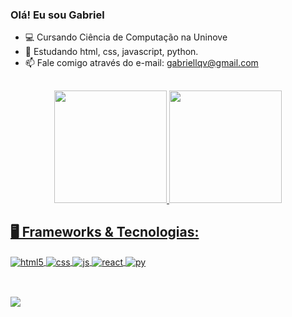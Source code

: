 ### Olá! Eu sou Gabriel

- 💻 Cursando Ciência de Computação na Uninove 
- 📖 Estudando html, css, javascript, python.
- 📫 Fale comigo através do e-mail: gabriellqv@gmail.com


##
<div align="center">
   <a href="https://github.com/gabriellqv">
   <img height="180em" src="https://github-readme-stats.vercel.app/api?username=gabriellqv&show_icons=true&theme=tokyonight&include_all_commits=true&count_private=true"/>
   <a href="https://github.com/gabriellqv">
   <img height="180em" src="https://github-readme-stats.vercel.app/api/top-langs/?username=gabriellqv&layout=compact&langs_count=16&theme=tokyonight"/>
</div>

## 🖥️ Frameworks & Tecnologias:

<div style="display: inline_block">
  <img align="center" alt="html5" src="https://img.shields.io/badge/HTML5-E34F26?style=for-the-badge&logo=html5&logoColor=white" />
  <img align="center" alt="css" src="https://img.shields.io/badge/CSS3-1572B6?style=for-the-badge&logo=css3&logoColor=white" />
  <img align="center" alt="js" src="https://img.shields.io/badge/JavaScript-F7DF1E?style=for-the-badge&logo=javascript&logoColor=black" />
  <img align="center" alt="react" src="https://img.shields.io/badge/React-20232A?style=for-the-badge&logo=react&logoColor=61DAFB" />
  <img align="center" alt="py" src="https://img.shields.io/badge/Python-14354C?style=for-the-badge&logo=python&logoColor=white" />
</div><br/>


##
<div>
<a href="https://www.linkedin.com/in/gabriellqv/" target="_blank"><img src="https://img.shields.io/badge/-LinkedIn-%230077B5?style=for-the-badge&logo=linkedin&logoColor=white" target="_blank"></a>
</div>
